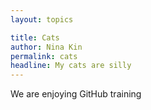 ```yaml
---
layout: topics

title: Cats
author: Nina Kin
permalink: cats
headline: My cats are silly
---
```

We are enjoying GitHub training
